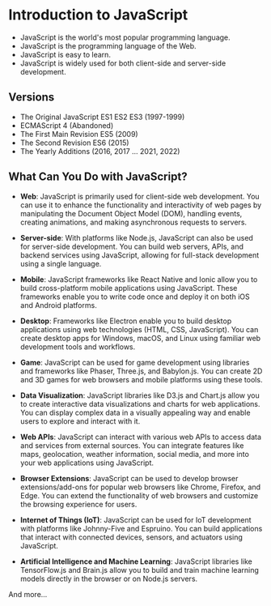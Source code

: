 # Introduction to JavaScript

-   JavaScript is the world's most popular programming language.
-   JavaScript is the programming language of the Web.
-   JavaScript is easy to learn.
-   JavaScript is widely used for both client-side and server-side development.

## Versions

-   The Original JavaScript ES1 ES2 ES3 (1997-1999)
-   ECMAScript 4 (Abandoned)
-   The First Main Revision ES5 (2009)
-   The Second Revision ES6 (2015)
-   The Yearly Additions (2016, 2017 ... 2021, 2022)

## What Can You Do with JavaScript?

-   **Web**: JavaScript is primarily used for client-side web development. You can use it to enhance the functionality and interactivity of web pages by manipulating the Document Object Model (DOM), handling events, creating animations, and making asynchronous requests to servers.

-   **Server-side**: With platforms like Node.js, JavaScript can also be used for server-side development. You can build web servers, APIs, and backend services using JavaScript, allowing for full-stack development using a single language.

-   **Mobile**: JavaScript frameworks like React Native and Ionic allow you to build cross-platform mobile applications using JavaScript. These frameworks enable you to write code once and deploy it on both iOS and Android platforms.

-   **Desktop**: Frameworks like Electron enable you to build desktop applications using web technologies (HTML, CSS, JavaScript). You can create desktop apps for Windows, macOS, and Linux using familiar web development tools and workflows.

-   **Game**: JavaScript can be used for game development using libraries and frameworks like Phaser, Three.js, and Babylon.js. You can create 2D and 3D games for web browsers and mobile platforms using these tools.

-   **Data Visualization**: JavaScript libraries like D3.js and Chart.js allow you to create interactive data visualizations and charts for web applications. You can display complex data in a visually appealing way and enable users to explore and interact with it.

-   **Web APIs**: JavaScript can interact with various web APIs to access data and services from external sources. You can integrate features like maps, geolocation, weather information, social media, and more into your web applications using JavaScript.

-   **Browser Extensions**: JavaScript can be used to develop browser extensions/add-ons for popular web browsers like Chrome, Firefox, and Edge. You can extend the functionality of web browsers and customize the browsing experience for users.

-   **Internet of Things (IoT)**: JavaScript can be used for IoT development with platforms like Johnny-Five and Espruino. You can build applications that interact with connected devices, sensors, and actuators using JavaScript.

-   **Artificial Intelligence and Machine Learning**: JavaScript libraries like TensorFlow.js and Brain.js allow you to build and train machine learning models directly in the browser or on Node.js servers.

And more...
